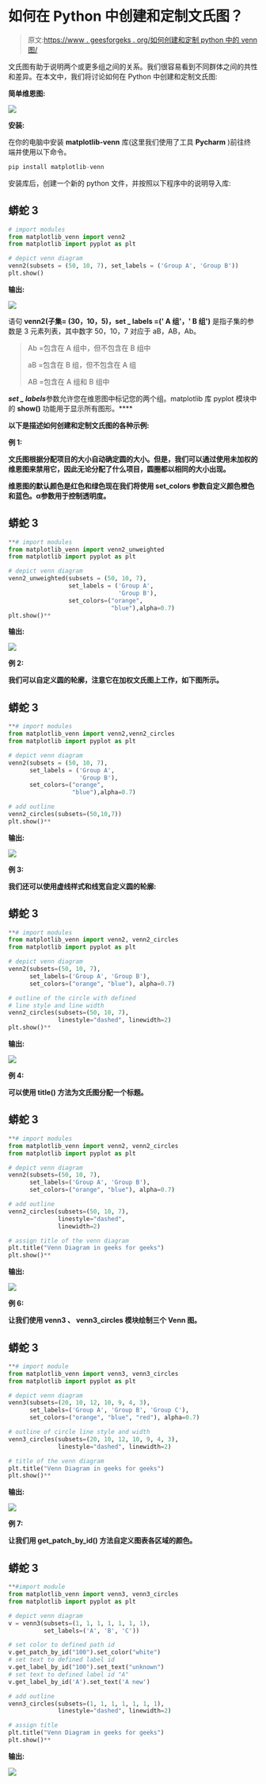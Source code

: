 # 如何在 Python 中创建和定制文氏图？

> 原文:[https://www . geesforgeks . org/如何创建和定制 python 中的 venn 图/](https://www.geeksforgeeks.org/how-to-create-and-customize-venn-diagrams-in-python/)

文氏图有助于说明两个或更多组之间的关系。我们很容易看到不同群体之间的共性和差异。在本文中，我们将讨论如何在 Python 中创建和定制文氏图:

**简单维恩图:**

![](img/36f20c7346bb1c20991983be4887676d.png)

**安装:**

在你的电脑中安装 **matplotlib-venn** 库(这里我们使用了工具 **Pycharm** )前往终端并使用以下命令。

```py
pip install matplotlib-venn
```

安装库后，创建一个新的 python 文件，并按照以下程序中的说明导入库:

## 蟒蛇 3

```py
# import modules
from matplotlib_venn import venn2 
from matplotlib import pyplot as plt

# depict venn diagram
venn2(subsets = (50, 10, 7), set_labels = ('Group A', 'Group B'))
plt.show()
```

**输出:**

![](img/36f20c7346bb1c20991983be4887676d.png)

语句 **venn2(子集= (30，10，5)，set _ labels =(' A 组'，' B 组')** 是指子集的参数是 3 元素列表，其中数字 50，10，7 对应于 aB，AB，Ab。

> Ab =包含在 A 组中，但不包含在 B 组中
> 
> aB =包含在 B 组，但不包含在 A 组
> 
> AB =包含在 A 组和 B 组中

*****set _ labels*****参数允许您在维恩图中标记您的两个组。matplotlib 库 pyplot 模块中的 **show()** 功能用于显示所有图形。****

******以下是描述如何创建和定制文氏图的各种示例:******

******例 1:******

****文氏图根据分配项目的大小自动确定圆的大小。但是，我们可以通过使用未加权的维恩图来禁用它，因此无论分配了什么项目，圆圈都以相同的大小出现。****

****维恩图的默认颜色是红色和绿色现在我们将使用 **set_colors** 参数自定义颜色橙色和蓝色。**α**参数用于控制透明度。****

## ****蟒蛇 3****

```py
**# import modules
from matplotlib_venn import venn2_unweighted 
from matplotlib import pyplot as plt

# depict venn diagram
venn2_unweighted(subsets = (50, 10, 7),
                 set_labels = ('Group A', 
                               'Group B'),
                 set_colors=("orange",
                             "blue"),alpha=0.7)
plt.show()**
```

******输出:******

****![](img/beb432cae14526b3d7261577eef9a689.png)****

******例 2:******

****我们可以自定义圆的轮廓，注意它在加权文氏图上工作，如下图所示。****

## ****蟒蛇 3****

```py
**# import modules
from matplotlib_venn import venn2,venn2_circles
from matplotlib import pyplot as plt

# depict venn diagram
venn2(subsets = (50, 10, 7),
      set_labels = ('Group A', 
                    'Group B'),
      set_colors=("orange",
                  "blue"),alpha=0.7)

# add outline
venn2_circles(subsets=(50,10,7)) 
plt.show()**
```

******输出:******

****![](img/89ed22c90a479fab96b21fc69a6cda81.png)****

******例 3:******

****我们还可以使用虚线样式和线宽自定义圆的轮廓:****

## ****蟒蛇 3****

```py
**# import modules
from matplotlib_venn import venn2, venn2_circles
from matplotlib import pyplot as plt

# depict venn diagram
venn2(subsets=(50, 10, 7), 
      set_labels=('Group A', 'Group B'),
      set_colors=("orange", "blue"), alpha=0.7)

# outline of the circle with defined 
# line style and line width
venn2_circles(subsets=(50, 10, 7), 
              linestyle="dashed", linewidth=2)
plt.show()**
```

******输出:******

****![](img/fa29f98ddd349c7d4e4e041b6b046176.png)****

******例 4:******

****可以使用 **title()** 方法为文氏图分配一个标题。****

## ****蟒蛇 3****

```py
**# import modules
from matplotlib_venn import venn2, venn2_circles
from matplotlib import pyplot as plt

# depict venn diagram
venn2(subsets=(50, 10, 7), 
      set_labels=('Group A', 'Group B'),
      set_colors=("orange", "blue"), alpha=0.7)

# add outline
venn2_circles(subsets=(50, 10, 7), 
              linestyle="dashed", 
              linewidth=2)

# assign title of the venn diagram
plt.title("Venn Diagram in geeks for geeks")  
plt.show()**
```

******输出:******

****![](img/96d0a9cae1a91cc85333ab8c4b198080.png)****

******例 6:******

****让我们使用 **venn3** 、 **venn3_circles** 模块绘制三个 Venn 图。****

## ****蟒蛇 3****

```py
**# import module
from matplotlib_venn import venn3, venn3_circles
from matplotlib import pyplot as plt

# depict venn diagram
venn3(subsets=(20, 10, 12, 10, 9, 4, 3), 
      set_labels=('Group A', 'Group B', 'Group C'), 
      set_colors=("orange", "blue", "red"), alpha=0.7)

# outline of circle line style and width
venn3_circles(subsets=(20, 10, 12, 10, 9, 4, 3),
              linestyle="dashed", linewidth=2)

# title of the venn diagram
plt.title("Venn Diagram in geeks for geeks")
plt.show()**
```

******输出:******

****![](img/be282b96664c0c394315628ce2560cb2.png)****

******例 7:******

****让我们用 **get_patch_by_id()** 方法自定义图表各区域的颜色。****

## ****蟒蛇 3****

```py
**#import module
from matplotlib_venn import venn3, venn3_circles
from matplotlib import pyplot as plt

# depict venn diagram
v = venn3(subsets=(1, 1, 1, 1, 1, 1, 1), 
          set_labels=('A', 'B', 'C'))

# set color to defined path id
v.get_patch_by_id("100").set_color("white")
# set text to defined label id
v.get_label_by_id("100").set_text("unknown")
# set text to defined label id "A"
v.get_label_by_id('A').set_text('A new')

# add outline
venn3_circles(subsets=(1, 1, 1, 1, 1, 1, 1), 
              linestyle="dashed", linewidth=2)

# assign title
plt.title("Venn Diagram in geeks for geeks")
plt.show()**
```

******输出:******

****![](img/645e0cb7765034894a03364abf5af455.png)****
